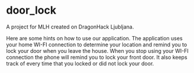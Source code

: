 # door_lock
A project for MLH created on DragonHack Ljubljana.

Here are some hints on how to use our application. 
The application uses your home WI-FI connection to determine your location 
and remind you to lock your door when you leave the house. When you stop using 
your WI-FI connection the phone will remind you to lock your front door. 
It also keeps track of every time that you locked or did not lock your door.
